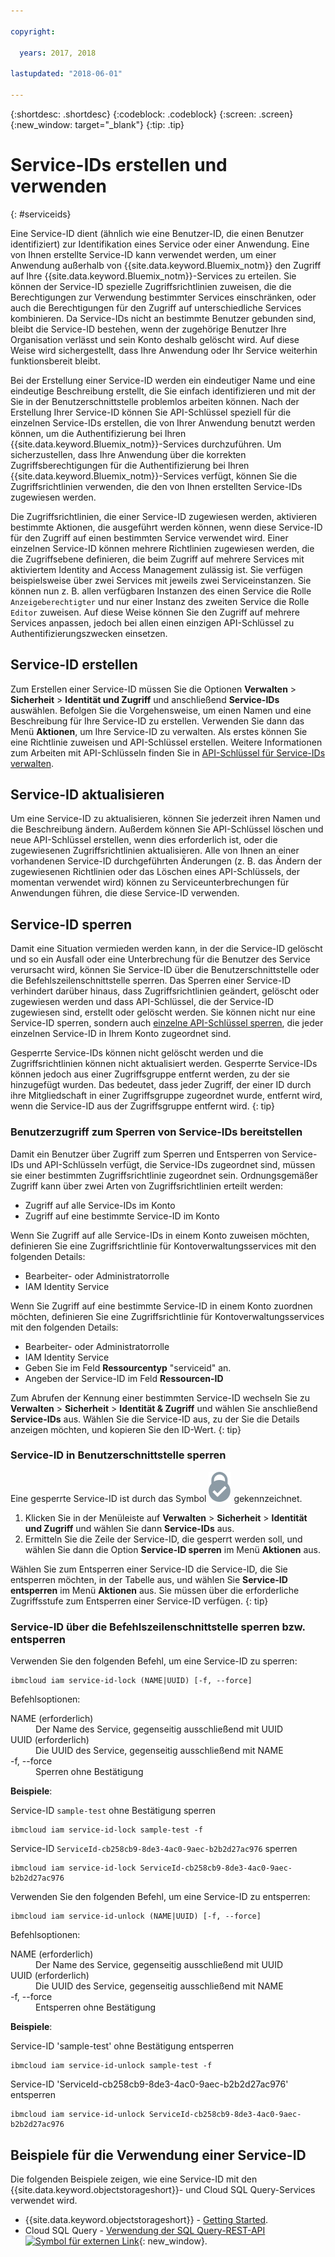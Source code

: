 ```yaml
---

copyright:

  years: 2017, 2018
  
lastupdated: "2018-06-01"

---
```


{:shortdesc: .shortdesc}
{:codeblock: .codeblock}
{:screen: .screen}
{:new_window: target="_blank"}
{:tip: .tip}

# Service-IDs erstellen und verwenden
{: #serviceids}

Eine Service-ID dient (ähnlich wie eine Benutzer-ID, die einen Benutzer identifiziert) zur Identifikation eines Service oder einer Anwendung. Eine von Ihnen erstellte Service-ID kann verwendet werden, um einer Anwendung außerhalb von {{site.data.keyword.Bluemix_notm}} den Zugriff auf Ihre {{site.data.keyword.Bluemix_notm}}-Services zu erteilen. Sie können der Service-ID spezielle Zugriffsrichtlinien zuweisen, die die Berechtigungen zur Verwendung bestimmter Services einschränken, oder auch die Berechtigungen für den Zugriff auf unterschiedliche Services kombinieren. Da Service-IDs nicht an bestimmte Benutzer gebunden sind, bleibt die Service-ID bestehen, wenn der zugehörige Benutzer Ihre Organisation verlässt und sein Konto deshalb gelöscht wird. Auf diese Weise wird sichergestellt, dass Ihre Anwendung oder Ihr Service weiterhin funktionsbereit bleibt.

Bei der Erstellung einer Service-ID werden ein eindeutiger Name und eine eindeutige Beschreibung erstellt, die Sie einfach identifizieren und mit der Sie in der Benutzerschnittstelle problemlos arbeiten können. Nach der Erstellung Ihrer Service-ID können Sie API-Schlüssel speziell für die einzelnen Service-IDs erstellen, die von Ihrer Anwendung benutzt werden können, um die Authentifizierung bei Ihren {{site.data.keyword.Bluemix_notm}}-Services durchzuführen. Um sicherzustellen, dass Ihre Anwendung über die korrekten Zugriffsberechtigungen für die Authentifizierung bei Ihren {{site.data.keyword.Bluemix_notm}}-Services verfügt, können Sie die Zugriffsrichtlinien verwenden, die den von Ihnen erstellten Service-IDs zugewiesen werden. 

Die Zugriffsrichtlinien, die einer Service-ID zugewiesen werden, aktivieren bestimmte Aktionen, die ausgeführt werden können, wenn diese Service-ID für den Zugriff auf einen bestimmten Service verwendet wird. Einer einzelnen Service-ID können mehrere Richtlinien zugewiesen werden, die die Zugriffsebene definieren, die beim Zugriff auf mehrere Services mit aktiviertem Identity and Access Management zulässig ist. Sie verfügen beispielsweise über zwei Services mit jeweils zwei Serviceinstanzen. Sie können nun z. B. allen verfügbaren Instanzen des einen Service die Rolle `Anzeigeberechtigter` und nur einer Instanz des zweiten Service die Rolle `Editor` zuweisen. Auf diese Weise können Sie den Zugriff auf mehrere Services anpassen, jedoch bei allen einen einzigen API-Schlüssel zu Authentifizierungszwecken einsetzen.


## Service-ID erstellen

Zum Erstellen einer Service-ID müssen Sie die Optionen **Verwalten** &gt; **Sicherheit** &gt; **Identität und Zugriff** und anschließend **Service-IDs** auswählen. Befolgen Sie die Vorgehensweise, um einen Namen und eine Beschreibung für Ihre Service-ID zu erstellen. Verwenden Sie dann das Menü **Aktionen**, um Ihre Service-ID zu verwalten. Als erstes können Sie eine Richtlinie zuweisen und API-Schlüssel erstellen. Weitere Informationen zum Arbeiten mit API-Schlüsseln finden Sie in [API-Schlüssel für Service-IDs verwalten](/docs/iam/serviceid_keys.html#serviceidapikeys). 

## Service-ID aktualisieren

Um eine Service-ID zu aktualisieren, können Sie jederzeit ihren Namen und die Beschreibung ändern. Außerdem können Sie API-Schlüssel löschen und neue API-Schlüssel erstellen, wenn dies erforderlich ist, oder die zugewiesenen Zugriffsrichtlinien aktualisieren. Alle von Ihnen an einer vorhandenen Service-ID durchgeführten Änderungen (z. B. das Ändern der zugewiesenen Richtlinien oder das Löschen eines API-Schlüssels, der momentan verwendet wird) können zu Serviceunterbrechungen für Anwendungen führen, die diese Service-ID verwenden.

## Service-ID sperren

Damit eine Situation vermieden werden kann, in der die Service-ID gelöscht und so ein Ausfall oder eine Unterbrechung für die Benutzer des Service verursacht wird, können Sie Service-ID über die Benutzerschnittstelle oder die Befehlszeilenschnittstelle sperren. Das Sperren einer Service-ID verhindert darüber hinaus, dass Zugriffsrichtlinien geändert, gelöscht oder zugewiesen werden und dass API-Schlüssel, die der Service-ID zugewiesen sind, erstellt oder gelöscht werden. Sie können nicht nur eine Service-ID sperren, sondern auch [einzelne API-Schlüssel sperren](/docs/iam/serviceid_keys.html#lockkey), die jeder einzelnen Service-ID in Ihrem Konto zugeordnet sind. 

Gesperrte Service-IDs können nicht gelöscht werden und die Zugriffsrichtlinien können nicht aktualisiert werden. Gesperrte Service-IDs können jedoch aus einer Zugriffsgruppe entfernt werden, zu der sie hinzugefügt wurden. Das bedeutet, dass jeder Zugriff, der einer ID durch ihre Mitgliedschaft in einer Zugriffsgruppe zugeordnet wurde, entfernt wird, wenn die Service-ID aus der Zugriffsgruppe entfernt wird.
{: tip}

### Benutzerzugriff zum Sperren von Service-IDs bereitstellen

Damit ein Benutzer über Zugriff zum Sperren und Entsperren von Service-IDs und API-Schlüsseln verfügt, die Service-IDs zugeordnet sind, müssen sie einer bestimmten Zugriffsrichtlinie zugeordnet sein. Ordnungsgemäßer Zugriff kann über zwei Arten von Zugriffsrichtlinien erteilt werden:

* Zugriff auf alle Service-IDs im Konto
* Zugriff auf eine bestimmte Service-ID im Konto

Wenn Sie Zugriff auf alle Service-IDs in einem Konto zuweisen möchten, definieren Sie eine Zugriffsrichtlinie für Kontoverwaltungsservices mit den folgenden Details:

* Bearbeiter- oder Administratorrolle 
* IAM Identity Service

Wenn Sie Zugriff auf eine bestimmte Service-ID in einem Konto zuordnen möchten, definieren Sie eine Zugriffsrichtlinie für Kontoverwaltungsservices mit den folgenden Details:

* Bearbeiter- oder Administratorrolle
* IAM Identity Service
* Geben Sie im Feld **Ressourcentyp** "serviceid" an. 
* Angeben der Service-ID im Feld **Ressourcen-ID**

Zum Abrufen der Kennung einer bestimmten Service-ID wechseln Sie zu **Verwalten** > **Sicherheit** > **Identität & Zugriff** und wählen Sie anschließend **Service-IDs** aus. Wählen Sie die Service-ID aus, zu der Sie die Details anzeigen möchten, und kopieren Sie den ID-Wert.
{: tip}

### Service-ID in Benutzerschnittstelle sperren

Eine gesperrte Service-ID ist durch das Symbol ![Sperrsymbol](images/locked.svg "Gesperrt") gekennzeichnet.

1. Klicken Sie in der Menüleiste auf **Verwalten** &gt; **Sicherheit** &gt; **Identität und Zugriff** und wählen Sie dann **Service-IDs** aus.
2. Ermitteln Sie die Zeile der Service-ID, die gesperrt werden soll, und wählen Sie dann die Option **Service-ID sperren** im Menü **Aktionen** aus.

Wählen Sie zum Entsperren einer Service-ID die Service-ID, die Sie entsperren möchten, in der Tabelle aus, und wählen Sie **Service-ID entsperren** im Menü **Aktionen** aus. Sie müssen über die erforderliche Zugriffsstufe zum Entsperren einer Service-ID verfügen.
{: tip}

### Service-ID über die Befehlszeilenschnittstelle sperren bzw. entsperren

Verwenden Sie den folgenden Befehl, um eine Service-ID zu sperren:

```
ibmcloud iam service-id-lock (NAME|UUID) [-f, --force]
```

Befehlsoptionen:

<dl>
  <dt>NAME (erforderlich)</dt>
  <dd>Der Name des Service, gegenseitig ausschließend mit UUID</dd>
  <dt>UUID (erforderlich)</dt>
  <dd>Die UUID des Service, gegenseitig ausschließend mit NAME</dd>
  <dt>-f, --force</dt>
  <dd>Sperren ohne Bestätigung</dd>
</dl>

<strong>Beispiele</strong>:

Service-ID `sample-test` ohne Bestätigung sperren

```
ibmcloud iam service-id-lock sample-test -f
```

Service-ID `ServiceId-cb258cb9-8de3-4ac0-9aec-b2b2d27ac976` sperren

```
ibmcloud iam service-id-lock ServiceId-cb258cb9-8de3-4ac0-9aec-b2b2d27ac976
```

Verwenden Sie den folgenden Befehl, um eine Service-ID zu entsperren:

 ```
ibmcloud iam service-id-unlock (NAME|UUID) [-f, --force]
```

Befehlsoptionen:

<dl>
  <dt>NAME (erforderlich)</dt>
  <dd>Der Name des Service, gegenseitig ausschließend mit UUID</dd>
  <dt>UUID (erforderlich)</dt>
  <dd>Die UUID des Service, gegenseitig ausschließend mit NAME</dd>
  <dt>-f, --force</dt>
  <dd>Entsperren ohne Bestätigung</dd>
</dl>

<strong>Beispiele</strong>:

Service-ID 'sample-test' ohne Bestätigung entsperren

```
ibmcloud iam service-id-unlock sample-test -f
```

Service-ID 'ServiceId-cb258cb9-8de3-4ac0-9aec-b2b2d27ac976' entsperren

```
ibmcloud iam service-id-unlock ServiceId-cb258cb9-8de3-4ac0-9aec-b2b2d27ac976
```



## Beispiele für die Verwendung einer Service-ID

Die folgenden Beispiele zeigen, wie eine Service-ID mit den {{site.data.keyword.objectstorageshort}}- und Cloud SQL Query-Services verwendet wird.

- {{site.data.keyword.objectstorageshort}} - [Getting Started](/docs/services/cloud-object-storage/getting-started-cli.html#getting-started-cli-).
- Cloud SQL Query - [Verwendung der SQL Query-REST-API ![Symbol für externen Link](../icons/launch-glyph.svg)](https://www.youtube.com/embed/s6S4AdJItHk?rel=0){: new_window}.

